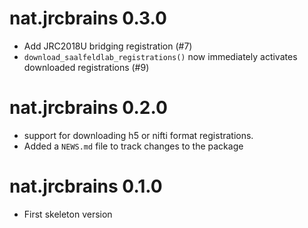 # nat.jrcbrains 0.3.0

* Add JRC2018U bridging registration (#7)
* `download_saalfeldlab_registrations()`  now immediately activates downloaded
  registrations (#9)

# nat.jrcbrains 0.2.0

* support for downloading h5 or nifti format registrations.
* Added a `NEWS.md` file to track changes to the package

# nat.jrcbrains 0.1.0

* First skeleton version
